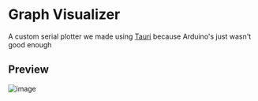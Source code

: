 # Graph Visualizer

A custom serial plotter we made using [Tauri](https://v2.tauri.app/) because Arduino's just wasn't good enough

## Preview

![image](https://github.com/user-attachments/assets/acadb3eb-37b2-43a6-9925-06546ee7e6a9)
